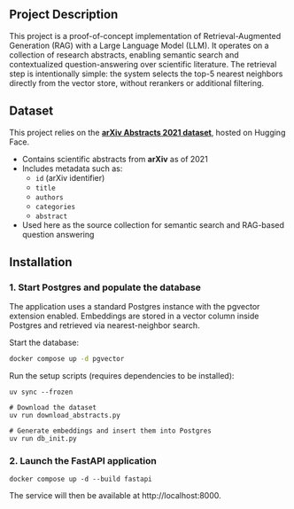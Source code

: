 ## Project Description

This project is a proof-of-concept implementation of Retrieval-Augmented Generation (RAG) with a Large Language Model (LLM). It operates on a collection of research abstracts, enabling semantic search and contextualized question-answering over scientific literature.
The retrieval step is intentionally simple: the system selects the top-5 nearest neighbors directly from the vector store, without rerankers or additional filtering.

## Dataset

This project relies on the **[arXiv Abstracts 2021 dataset](https://huggingface.co/datasets/gfissore/arxiv-abstracts-2021)**, hosted on Hugging Face.

- Contains scientific abstracts from **arXiv** as of 2021  
- Includes metadata such as:  
  - `id` (arXiv identifier)  
  - `title`  
  - `authors`  
  - `categories`  
  - `abstract`  
- Used here as the source collection for semantic search and RAG-based question answering

## Installation

### 1. Start Postgres and populate the database

The application uses a standard Postgres instance with the pgvector extension enabled.
Embeddings are stored in a vector column inside Postgres and retrieved via nearest-neighbor search.

Start the database:

```bash 
docker compose up -d pgvector
```


Run the setup scripts (requires dependencies to be installed):

```
uv sync --frozen

# Download the dataset
uv run download_abstracts.py

# Generate embeddings and insert them into Postgres
uv run db_init.py
```

### 2. Launch the FastAPI application
```
docker compose up -d --build fastapi
```
The service will then be available at http://localhost:8000.
